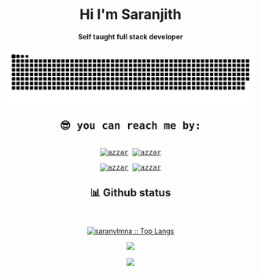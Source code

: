 <div align="center">
<h1 align="center">Hi I'm Saranjith </h1>
<h4 align="center">Self taught full stack developer</h4>
</div>

<div align="center">
  <a href="https://github.com/saranvlmna">
  <img  src="https://github.com/1999AZZAR/1999AZZAR/blob/main/resources/img/grid-snake.svg"
       alt="snake" /></a>
</div>

  <samp>
    <h2 align="center">😎 you can reach me by:</h2>
    <p align="center">
      <br/>
      <a href="https://www.linkedin.com/in/saranvlmna/"
       target="blank"><img align="center"
         src="https://img.shields.io/badge/linkedin-%231DA1F2.svg?style=for-the-badge&logo=linkedin&logoColor=white"
         alt="azzar" height="30"/></a>
      <a href="https://mailto:saranvlmna@gmail.com" target="blank"><img align="center"
         src="https://img.shields.io/badge/gmail-EA4335.svg?style=for-the-badge&logo=gmail&logoColor=white"
         alt="azzar" height="30"/></a>
    </p>

  <p align="center">
      <a href="https://www.instagram.com/isjith/" target="blank"><img align="center"
         src="https://img.shields.io/badge/instagram-%23E4405F.svg?style=for-the-badge&logo=Instagram&logoColor=white"
         alt="azzar" height="30"/></a>
      <a href="https://twitter.com/saran_vlmna" target="blank"><img align="center"
         src="https://img.shields.io/badge/twitter-1DA1F2.svg?style=for-the-badge&logo=twitter&logoColor=white"
         alt="azzar" height="30"/></a>
      <br>
    </p>
  </samp>
  <div>
    <h2 align="center"> 📊 Github status </h2>
      <br/>
        <p align="center">
          <a href="https://github.com/saranvlmna">
          <img src="https://github-readme-stats.vercel.app/api/top-langs/?username=saranvlmna&langs_count=6&theme=gruvbox&layout=compact&hide_border=true" alt="saranvlmna :: Top Langs" /></a>
        </p>
        <p align="center">
          <a href="https://github.com/saranvlmna">
          <img width="49.5%" src="https://github-readme-stats.vercel.app/api?username=saranvlmna&show_icons=true&theme=gruvbox&hide_border=true" />
  </div>
  <p align="center">
          <a href="https://github.com/Navya2ak">
          <img src="https://skillicons.dev/icons?i=js,ts,nodejs,express,nestjs,mongodb,flutter" /></a>
        </p>

